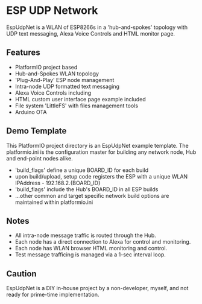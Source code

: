 
# ESP UDP Network

EspUdpNet is a WLAN of ESP8266s in a 'hub-and-spokes' topology with UDP text messaging, Alexa Voice Controls and HTML monitor page.


## Features

- PlatformIO project based
- Hub-and-Spokes WLAN topology
- 'Plug-And-Play' ESP node management
- Intra-node UDP formatted text messaging
- Alexa Voice Controls including
- HTML custom user interface page example included
- File system 'LittleFS' with files management tools
- Arduino OTA

## Demo Template
This PlatformIO project directory is an EspUdpNet example template. The platformio.ini is the configuration master for building any network node, Hub and end-point nodes alike.

- 'build_flags' define a unique BOARD_ID for each build
- upon build/upload, setup code registers the ESP with a unique WLAN IPAddress - 192.168.2.{BOARD_ID}
- 'build_flags' include the Hub's BOARD_ID in all ESP builds
- ...other common and target specific network build options are maintained within platformio.ini

## Notes
- All intra-node message traffic is routed through the Hub.
- Each node has a direct connection to Alexa for control and monitoring.
- Each node has WLAN browser HTML monitoring and control.
- Test message trafficing is managed via a 1-sec interval loop.

## Caution
EspUdpNet is a DIY in-house project by a non-developer, myself, and not ready for prime-time implementation.
